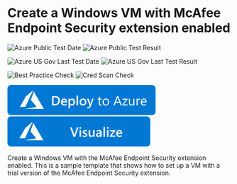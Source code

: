 # Create a Windows VM with McAfee Endpoint Security extension enabled

![Azure Public Test Date](https://azurequickstartsservice.blob.core.windows.net/badges/mcafee-extension-windows-vm/PublicLastTestDate.svg)
![Azure Public Test Result](https://azurequickstartsservice.blob.core.windows.net/badges/mcafee-extension-windows-vm/PublicDeployment.svg)

![Azure US Gov Last Test Date](https://azurequickstartsservice.blob.core.windows.net/badges/mcafee-extension-windows-vm/FairfaxLastTestDate.svg)
![Azure US Gov Last Test Result](https://azurequickstartsservice.blob.core.windows.net/badges/mcafee-extension-windows-vm/FairfaxDeployment.svg)

![Best Practice Check](https://azurequickstartsservice.blob.core.windows.net/badges/mcafee-extension-windows-vm/BestPracticeResult.svg)
![Cred Scan Check](https://azurequickstartsservice.blob.core.windows.net/badges/mcafee-extension-windows-vm/CredScanResult.svg)

[![Deploy To Azure](https://raw.githubusercontent.com/Azure/azure-quickstart-templates/master/1-CONTRIBUTION-GUIDE/images/deploytoazure.svg?sanitize=true)]("https://portal.azure.com/#create/Microsoft.Template/uri/https%3A%2F%2Fraw.githubusercontent.com%2FAzure%2Fazure-quickstart-templates%2Fmaster%2Fmcafee-extension-windows-vm%2Fazuredeploy.json")
[![Visualize](https://raw.githubusercontent.com/Azure/azure-quickstart-templates/master/1-CONTRIBUTION-GUIDE/images/visualizebutton.svg?sanitize=true)]("http://armviz.io/#/?load=https%3A%2F%2Fraw.githubusercontent.com%2FAzure%2Fazure-quickstart-templates%2Fmaster%2Fmcafee-extension-windows-vm%2Fazuredeploy.json")

Create a Windows VM with the McAfee Endpoint Security extension enabled. This is
a sample template that shows how to set up a VM with a trial version of the
McAfee Endpoint Security extension.
